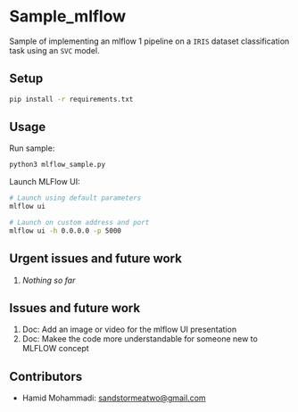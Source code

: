 # Sample_mlflow

Sample of implementing an mlflow 1 pipeline on a `IRIS` dataset classification task using an `SVC` model.


## Setup

```bash
pip install -r requirements.txt
```


## Usage

Run sample:

```bash
python3 mlflow_sample.py
```

Launch MLFlow UI:

```bash
# Launch using default parameters
mlflow ui

# Launch on custom address and port
mlflow ui -h 0.0.0.0 -p 5000
```


## Urgent issues and future work

1. *Nothing so far*


## Issues and future work

1. Doc: Add an image or video for the mlflow UI presentation
2. Doc: Makee the code more understandable for someone new to MLFLOW concept


## Contributors

- Hamid Mohammadi: <sandstormeatwo@gmail.com>
